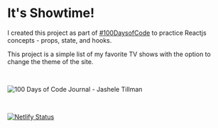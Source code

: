 # It's Showtime!

I created this project as part of [#100DaysofCode](https://gist.github.com/jasheloper/a46c5c252bacf7d03de62c481459d13d) to practice Reactjs concepts - props, state, and hooks.

This project is a simple list of my favorite TV shows with the option to change the theme of the site. 


<br />

![100 Days of Code Journal - Jashele Tillman](https://media.giphy.com/media/ggzJKJOFHsyUrhjL7N/giphy.gif "100 Days of Code Journal - Jashele Tillman")

<br />


[![Netlify Status](https://api.netlify.com/api/v1/badges/64f11676-ea2d-49e5-a097-6786611c3c13/deploy-status)](https://app.netlify.com/sites/jasheles-shows/deploys)